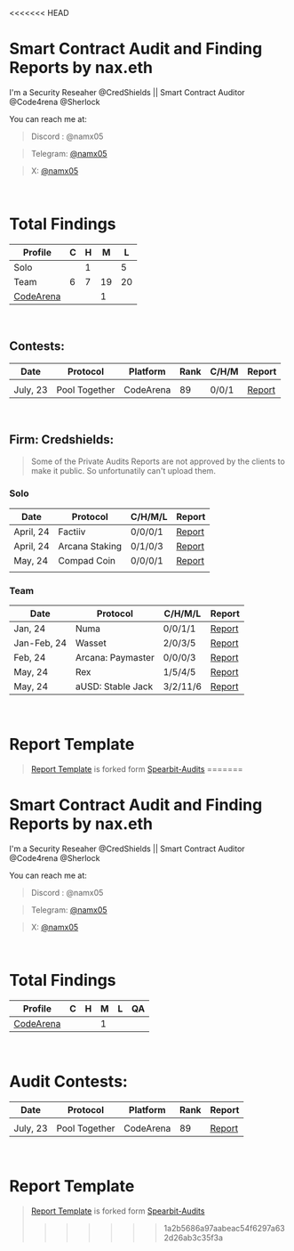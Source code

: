 <<<<<<< HEAD
# Smart Contract Audit and Finding Reports by nax.eth

I'm a Security Reseaher @CredShields || Smart Contract Auditor @Code4rena @Sherlock

You can reach me at:

> Discord : @namx05

> Telegram: [@namx05](https://t.me/namx05)

> X: [@namx05](https://twitter.com/namx05)

<br>

# Total Findings

| Profile                                    | C   | H   | M   | L   |
| ------------------------------------------ | --- | --- | --- | --- |
| Solo                                       |     | 1   |     | 5   |
| Team                                       | 6   | 7   | 19  | 20  |
| [CodeArena](https://code4rena.com/@namx05) |     |     | 1   |     |

<!--
| [Sherlock](https://sherlock.xyz/)          |     |     |     |     |     |
| [CodeHawks](https://www.codehawks.com/)    |     |     |     |     |     |
| Private                                   |     |     |     |     |     |
-->

<br>

## Contests:

| Date     | Protocol      | Platform  | Rank | C/H/M | Report                            |
| -------- | ------------- | --------- | ---- | ----- | --------------------------------- |
|          |               |           |      |       |                                   |
| July, 23 | Pool Together | CodeArena | 89   | 0/0/1 | [Report](solo/C4/PoolTogether.md) |

<br>

## Firm: Credshields:

> Some of the Private Audits Reports are not approved by the clients to make it public. So unfortunatily can't upload them.

### Solo

<!-- |                   |                   |         | [Report]()                                                                                       | -->

| Date      | Protocol       | C/H/M/L | Report                                                                                                            |
| --------- | -------------- | ------- | ----------------------------------------------------------------------------------------------------------------- |
| April, 24 | Factiiv        | 0/0/0/1 | [Report](https://github.com/Credshields/audit-reports/blob/master/Factiiv_Token_Final_Audit_Report.pdf)           |
| April, 24 | Arcana Staking | 0/1/0/3 | [Report](https://github.com/Credshields/audit-reports/blob/master/Arcana_Staking_Contract_Final_Audit_Report.pdf) |
| May, 24   | Compad Coin    | 0/0/0/1 | [Report](https://github.com/Credshields/audit-reports/blob/master/Compad_Coin_Final_Audit_Report.pdf)             |
|           |                |         |                                                                                                                   |

### Team

<!-- |                   |                   |         | [Report]()                                                                                       | -->

| Date        | Protocol          | C/H/M/L  | Report                                                                                                 |
| ----------- | ----------------- | -------- | ------------------------------------------------------------------------------------------------------ |
| Jan, 24     | Numa              | 0/0/1/1  | [Report](https://github.com/Credshields/audit-reports/blob/master/Numa_Final_Audit_Report.pdf)         |
| Jan-Feb, 24 | Wasset            | 2/0/3/5  | [Report](https://github.com/Credshields/audit-reports/blob/master/Wasset_Final_Audit_Report.pdf)       |
| Feb, 24     | Arcana: Paymaster | 0/0/0/3  | [Report](https://github.com/Credshields/audit-reports/blob/master/Arcana_PayMaster_Final_Report.pdf)   |
| May, 24     | Rex               | 1/5/4/5  | [Report](https://github.com/Credshields/audit-reports/blob/master/Rex_Exchange_Final_Audit_Report.pdf) |
| May, 24     | aUSD: Stable Jack | 3/2/11/6 | [Report](https://github.com/Credshields/audit-reports/blob/master/aUSD_SC_Final_Audit_Report.pdf)      |

<br>

# Report Template

> [Report Template](Report_Template.md) is forked form [Spearbit-Audits](https://github.com/spearbit-audits/report-template/blob/main/report.md)
=======
# Smart Contract Audit and Finding Reports by nax.eth

I'm a Security Reseaher @CredShields || Smart Contract Auditor @Code4rena @Sherlock

You can reach me at:

> Discord : @namx05

> Telegram: [@namx05](https://t.me/namx05)

> X: [@namx05](https://twitter.com/namx05)

<br>

# Total Findings

| Profile                                    | C   | H   | M   | L   | QA  |
| ------------------------------------------ | --- | --- | --- | --- | --- |
| [CodeArena](https://code4rena.com/@namx05) |     |     | 1   |     |     |

<!--
| [Sherlock](https://sherlock.xyz/)          |     |     |     |     |     |
| [CodeHawks](https://www.codehawks.com/)    |     |     |     |     |     |
| Private                                   |     |     |     |     |     |
-->

<br>

# Audit Contests:

| Date     | Protocol      | Platform  | Rank | Report                  |
| -------- | ------------- | --------- | ---- | ----------------------- |
|          |               |           |      |                         |
| July, 23 | Pool Together | CodeArena | 89   | [Report](https://github.com/code-423n4/2023-07-pooltogether-findings/issues/431) |

<br>

# Report Template

> [Report Template](Report_Template.md) is forked form [Spearbit-Audits](https://github.com/spearbit-audits/report-template/blob/main/report.md)
>>>>>>> 1a2b5686a97aabeac54f6297a632d26ab3c35f3a

